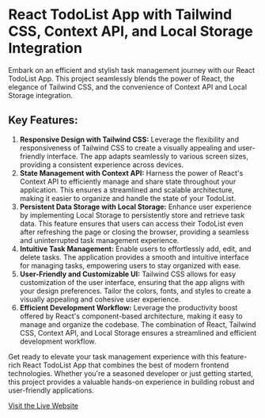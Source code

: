   <h1>React TodoList App with Tailwind CSS, Context API, and Local Storage Integration</h1>
  
  <p>Embark on an efficient and stylish task management journey with our React TodoList App. This project seamlessly blends the power of React, the elegance of Tailwind CSS, and the convenience of Context API and Local Storage integration. </p>

  <h2>Key Features:</h2>

  <ol>
    <li>
      <strong>Responsive Design with Tailwind CSS:</strong>
      Leverage the flexibility and responsiveness of Tailwind CSS to create a visually appealing and user-friendly interface. The app adapts seamlessly to various screen sizes, providing a consistent experience across devices.
    </li>
    <li>
       <strong>State Management with Context API:</strong>
            Harness the power of React's Context API to efficiently manage and share state throughout your application. This ensures a streamlined and scalable architecture, making it easier to organize and handle the state of your TodoList.
    </li>
    <li>
            <strong>Persistent Data Storage with Local Storage:</strong>
            Enhance user experience by implementing Local Storage to persistently store and retrieve task data. This feature ensures that users can access their TodoList even after refreshing the page or closing the browser, providing a seamless and uninterrupted task management experience.
        </li>
     <li>
            <strong>Intuitive Task Management:</strong>
            Enable users to effortlessly add, edit, and delete tasks. The application provides a smooth and intuitive interface for managing tasks, empowering users to stay organized with ease.
        </li>
     <li>
            <strong>User-Friendly and Customizable UI:</strong>
            Tailwind CSS allows for easy customization of the user interface, ensuring that the app aligns with your design preferences. Tailor the colors, fonts, and styles to create a visually appealing and cohesive user experience.
        </li>
     <li>
            <strong>Efficient Development Workflow:</strong>
            Leverage the productivity boost offered by React's component-based architecture, making it easy to manage and organize the codebase. The combination of React, Tailwind CSS, Context API, and Local Storage ensures a streamlined and efficient development workflow.
        </li>
  </ol>

  <p>Get ready to elevate your task management experience with this feature-rich React TodoList App that combines the best of modern frontend technologies. Whether you're a seasoned developer or just getting started, this project provides a valuable hands-on experience in building robust and user-friendly applications.</p>

[Visit the Live Website]([https://www.example.com](https://guptaeservices-todolist.netlify.app/)https://guptaeservices-todolist.netlify.app/)

  
 

